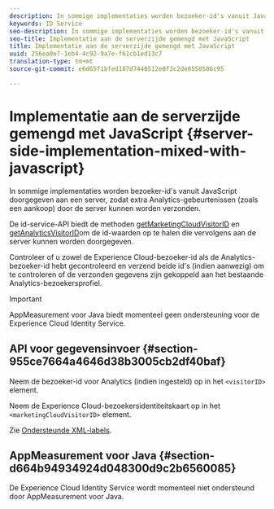 ```yaml
---
description: In sommige implementaties worden bezoeker-id's vanuit JavaScript doorgegeven aan een server, zodat extra Analytics-gebeurtenissen (zoals een aankoop) door de server kunnen worden verzonden.
keywords: ID Service
seo-description: In sommige implementaties worden bezoeker-id's vanuit JavaScript doorgegeven aan een server, zodat extra Analytics-gebeurtenissen (zoals een aankoop) door de server kunnen worden verzonden.
seo-title: Implementatie aan de serverzijde gemengd met JavaScript
title: Implementatie aan de serverzijde gemengd met JavaScript
uuid: 256ea0e7-1eb4-4c92-9a7e-f61cb1ed13c7
translation-type: tm+mt
source-git-commit: e6d65f1bfed187d7440512e8f3c2de0550506c95

---
```



# Implementatie aan de serverzijde gemengd met JavaScript {#server-side-implementation-mixed-with-javascript}

In sommige implementaties worden bezoeker-id&#39;s vanuit JavaScript doorgegeven aan een server, zodat extra Analytics-gebeurtenissen (zoals een aankoop) door de server kunnen worden verzonden.

De id-service-API biedt de methoden [getMarketingCloudVisitorID](../../library/get-set/getmcvid.md) en [getAnalyticsVisitorID](../../library/get-set/getanalyticsvisitorid.md)om de id-waarden op te halen die vervolgens aan de server kunnen worden doorgegeven.

Controleer of u zowel de Experience Cloud-bezoeker-id als de Analytics-bezoeker-id hebt gecontroleerd en verzend beide id&#39;s (indien aanwezig) om te controleren of de verzonden gegevens zijn gekoppeld aan het bestaande Analytics-bezoekersprofiel.

>[!IMPORTANT]
>
>AppMeasurement voor Java biedt momenteel geen ondersteuning voor de Experience Cloud Identity Service.

## API voor gegevensinvoer {#section-955ce7664a4646d38b3005cb2df40baf}

Neem de bezoeker-id voor Analytics (indien ingesteld) op in het `<visitorID>` element.

Neem de Experience Cloud-bezoekersidentiteitskaart op in het `<marketingCloudVisitorID>` element.

Zie [Ondersteunde XML-labels](https://marketing.adobe.com/developer/en_US/documentation/data-insertion/r-supported-tags).

## AppMeasurement voor Java {#section-d664b94934924d048300d9c2b6560085}

De Experience Cloud Identity Service wordt momenteel niet ondersteund door AppMeasurement voor Java.
